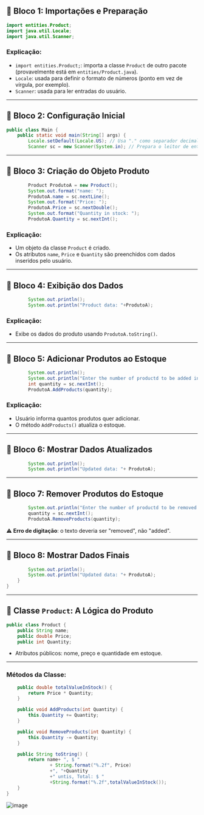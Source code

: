 
## 🔹 **Bloco 1: Importações e Preparação**

```java
import entities.Product;
import java.util.Locale;
import java.util.Scanner;
```

### Explicação:

* `import entities.Product;`: importa a classe `Product` de outro pacote (provavelmente está em `entities/Product.java`).
* `Locale`: usada para definir o formato de números (ponto em vez de vírgula, por exemplo).
* `Scanner`: usada para ler entradas do usuário.

---

## 🔹 **Bloco 2: Configuração Inicial**

```java
public class Main {
    public static void main(String[] args) {
        Locale.setDefault(Locale.US); // Usa "." como separador decimal
        Scanner sc = new Scanner(System.in); // Prepara o leitor de entradas
```

---

## 🔹 **Bloco 3: Criação do Objeto Produto**

```java
        Product ProdutoA = new Product();
        System.out.format("name: ");
        ProdutoA.name = sc.nextLine();
        System.out.format("Price: ");
        ProdutoA.Price = sc.nextDouble();
        System.out.format("Quantity in stock: ");
        ProdutoA.Quantity = sc.nextInt();
```

### Explicação:

* Um objeto da classe `Product` é criado.
* Os atributos `name`, `Price` e `Quantity` são preenchidos com dados inseridos pelo usuário.

---

## 🔹 **Bloco 4: Exibição dos Dados**

```java
        System.out.println();
        System.out.println("Product data: "+ProdutoA);
```

### Explicação:

* Exibe os dados do produto usando `ProdutoA.toString()`.

---

## 🔹 **Bloco 5: Adicionar Produtos ao Estoque**

```java
        System.out.println();
        System.out.println("Enter the number of productd to be added in stock:" );
        int quantity = sc.nextInt();
        ProdutoA.AddProducts(quantity);
```

### Explicação:

* Usuário informa quantos produtos quer adicionar.
* O método `AddProducts()` atualiza o estoque.

---

## 🔹 **Bloco 6: Mostrar Dados Atualizados**

```java
        System.out.println();
        System.out.println("Updated data: "+ ProdutoA);
```

---

## 🔹 **Bloco 7: Remover Produtos do Estoque**

```java
        System.out.println("Enter the number of productd to be removed in stock:" );
        quantity = sc.nextInt();
        ProdutoA.RemoveProducts(quantity);
```

⚠️ **Erro de digitação**: o texto deveria ser "removed", não "added".

---

## 🔹 **Bloco 8: Mostrar Dados Finais**

```java
        System.out.println();
        System.out.println("Updated data: "+ ProdutoA);
    }
}
```

---

## 🔹 **Classe `Product`: A Lógica do Produto**

```java
public class Product {
    public String name;
    public double Price;
    public int Quantity;
```

* Atributos públicos: nome, preço e quantidade em estoque.

---

### Métodos da Classe:

```java
    public double totalValueInStock() {
        return Price * Quantity;
    }

    public void AddProducts(int Quantity) {
        this.Quantity += Quantity;
    }

    public void RemoveProducts(int Quantity) {
        this.Quantity -= Quantity;
    }

    public String toString() {
        return name+ ", $ "
                + String.format("%.2f", Price)
                +", "+Quantity
                +" untis, Total: $ "
                +String.format("%.2f",totalValueInStock());
    }
}
```


![image](https://github.com/user-attachments/assets/2530a171-fc6f-4e0e-ac90-4c87723f43ab)
